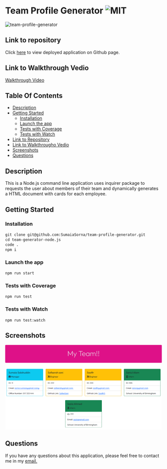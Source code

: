 # Team Profile Generator ![MIT](https://img.shields.io/static/v1?label=MIT&message=License&color=critical)

![team-profile-generator](./assets/gif/team-profile-generator.gif)

## Link to repository

Click [here](https://sumaiasorna.github.io/team-profile-generator/) to view deployed application on Github page.

## Link to Walkthrough Vedio

<a href="https://drive.google.com/drive/u/0/folders/11z1o3F3RY0Rkd0yrz57NiyK1dHH-dSO8">Walkthrough Video</a>

## Table Of Contents

- [Description](#description)
- [Getting Started](#getting-started)
  - [Installation](#installation)
  - [Launch the app](#launch-the-app)
  - [Tests with Coverage](#tests-with-coverage)
  - [Tests with Watch](#tests-with-watch)
- [Link to Repository](#link-to-repository)
- [Link to Walkthrougho Vedio](#link-to-walkthrough-vedio)
- [Screenshots](#screenshots)
- [Questions](#questions)

## Description

This is a Node.js command line application uses inquirer package to requests the user about members of their team and dynamically generates a HTML document with cards for each employee.

## Getting Started

### Installation

```
git clone git@github.com:SumaiaSorna/team-profile-generator.git
cd team-generator-node.js
code .
npm i
```

### Launch the app

```
npm run start
```

### Tests with Coverage

```
npm run test
```

### Tests with Watch

```
npm run test:watch
```

## Screenshots

![screenshot of generated html](./assets/images/my-team.png)

## Questions

If you have any questions about this application, please feel free to contact me in my <a href="mailto:sorna.sumaia@gmail.com">email.</a>

